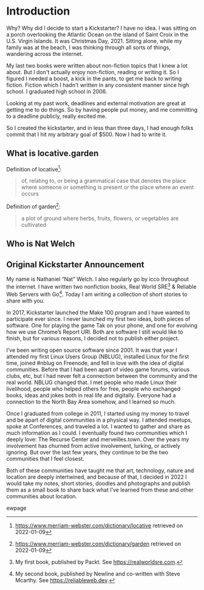 # Introduction

Why? Why did I decide to start a Kickstarter? I have no idea. I was sitting on a porch overlooking the Atlantic Ocean on the island of Saint Croix in the U.S. Virgin Islands. It was Christmas Day, 2021. Sitting alone, while my family was at the beach, I was thinking through all sorts of things, wandering across the internet. 

My last two books were written about non-fiction topics that I knew a lot about. But I don't actually enjoy non-fiction, reading or writing it. So I figured I needed a boost, a kick in the pants, to get me back to writing fiction. Fiction which I hadn't written in any consistent manner since high school. I graduated high school in 2006.

Looking at my past work, deadlines and external motivation are great at getting me to do things. So by having people put money, and me committing to a deadline publicly, really excited me.

So I created the kickstarter, and in less than three days, I had enough folks commit that I hit my arbitrary goal of $500. Now I had to write it.



## What is locative.garden

Definition of locative[^locative]:

> of, relating to, or being a grammatical case that denotes the place where someone or something is present or the place where an event occurs

Definition of garden[^garden]:

> a plot of ground where herbs, fruits, flowers, or vegetables are cultivated


## Who is Nat Welch




## Original Kickstarter Announcement

My name is Nathaniel “Nat” Welch. I also regularly go by icco throughout the internet. I have written two nonfiction books, Real World SRE[^sre] & Reliable Web Servers with Go[^newline]. Today I am writing a collection of short stories to share with you.

In 2017, Kickstarter launched the Make 100 program and I have wanted to participate ever since. I never launched my first two ideas, both pieces of software. One for playing the game Tak on your phone, and one for evolving how we use Chrome’s Report URI. Both are software I still would like to finish, but for various reasons, I decided not to publish either project.

I’ve been writing open source software since 2001. It was that year I attended my first Linux Users Group (NBLUG), installed Linux for the first time, joined #nblug on Freenode, and fell in love with the idea of digital communities. Before that I had been apart of video game forums, various clubs, etc, but I had never felt a connection between the community and the real world. NBLUG changed that. I met people who made Linux their livelihood, people who helped others for free, people who exchanged books, ideas and jokes both in real life and digitally. Everyone had a connection to the North Bay Area somehow, and I learned so much.

Once I graduated from college in 2011, I started using my money to travel and be apart of digital communities in a physical way. I attended meetups, spoke at Conferences, and traveled a lot. I wanted to gather and share as much information as I could. I eventually found two communities which I deeply love: The Recurse Center and merveilles.town. Over the years my involvement has churned from active involvement, lurking, or actively ignoring. But over the last few years, they continue to be the two communities that I feel closest.

Both of these communities have taught me that art, technology, nature and location are deeply intertwined, and because of that, I decided in 2022 I would take my notes, short stories, doodles and photographs and publish them as a small book to share back what I’ve learned from these and other communities about location.



[^sre]: My first book, published by Packt. See https://realworldsre.com.
[^newline]: My second book, published by Newline and co-written with Steve Mcarthy. See https://reliableweb.dev.
[^locative]: https://www.merriam-webster.com/dictionary/locative retrieved on 2022-01-09
[^garden]: https://www.merriam-webster.com/dictionary/garden retrieved on 2022-01-09



ewpage

